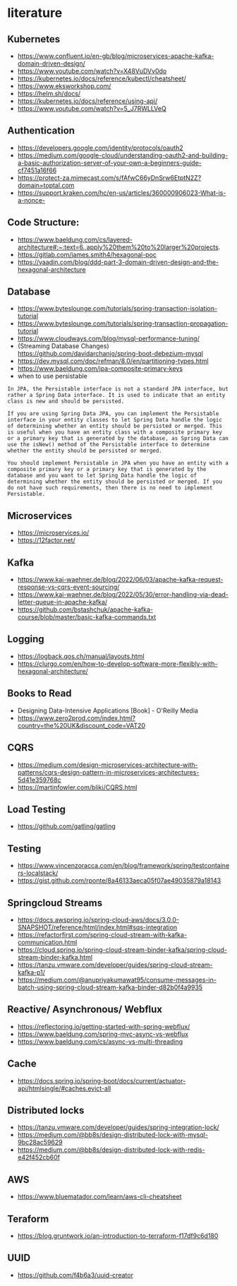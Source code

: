 # literature


## Kubernetes
- https://www.confluent.io/en-gb/blog/microservices-apache-kafka-domain-driven-design/
- https://www.youtube.com/watch?v=X48VuDVv0do
- https://kubernetes.io/docs/reference/kubectl/cheatsheet/
- https://www.eksworkshop.com/
- https://helm.sh/docs/
- https://kubernetes.io/docs/reference/using-api/
- https://www.youtube.com/watch?v=5_J7RWLLVeQ

## Authentication
- https://developers.google.com/identity/protocols/oauth2
- https://medium.com/google-cloud/understanding-oauth2-and-building-a-basic-authorization-server-of-your-own-a-beginners-guide-cf7451a16f66
- https://protect-za.mimecast.com/s/fAfwC66yDnSrw6EtptN2Z?domain=toptal.com
- https://support.kraken.com/hc/en-us/articles/360000906023-What-is-a-nonce-

## Code Structure:
- https://www.baeldung.com/cs/layered-architecture#:~:text=6.,apply%20them%20to%20larger%20projects.
- https://gitlab.com/james.smith4/hexagonal-poc
- https://vaadin.com/blog/ddd-part-3-domain-driven-design-and-the-hexagonal-architecture

## Database
- https://www.byteslounge.com/tutorials/spring-transaction-isolation-tutorial
- https://www.byteslounge.com/tutorials/spring-transaction-propagation-tutorial
- https://www.cloudways.com/blog/mysql-performance-tuning/
- (Streaming Database Changes) https://github.com/davidarchanjo/spring-boot-debezium-mysql
- https://dev.mysql.com/doc/refman/8.0/en/partitioning-types.html
- https://www.baeldung.com/jpa-composite-primary-keys
- when to use persistable
```
In JPA, the Persistable interface is not a standard JPA interface, but rather a Spring Data interface. It is used to indicate that an entity class is new and should be persisted.

If you are using Spring Data JPA, you can implement the Persistable interface in your entity classes to let Spring Data handle the logic of determining whether an entity should be persisted or merged. This is useful when you have an entity class with a composite primary key or a primary key that is generated by the database, as Spring Data can use the isNew() method of the Persistable interface to determine whether the entity should be persisted or merged.

You should implement Persistable in JPA when you have an entity with a composite primary key or a primary key that is generated by the database and you want to let Spring Data handle the logic of determining whether the entity should be persisted or merged. If you do not have such requirements, then there is no need to implement Persistable.
```

## Microservices
- https://microservices.io/
- https://12factor.net/

## Kafka
- https://www.kai-waehner.de/blog/2022/06/03/apache-kafka-request-response-vs-cqrs-event-sourcing/
- https://www.kai-waehner.de/blog/2022/05/30/error-handling-via-dead-letter-queue-in-apache-kafka/
- https://github.com/bstashchuk/apache-kafka-course/blob/master/basic-kafka-commands.txt

## Logging
- https://logback.qos.ch/manual/layouts.html
- https://clurgo.com/en/how-to-develop-software-more-flexibly-with-hexagonal-architecture/

## Books to Read
- Designing Data-Intensive Applications [Book] - O'Reilly Media
- https://www.zero2prod.com/index.html?country=the%20UK&discount_code=VAT20 

## CQRS
- https://medium.com/design-microservices-architecture-with-patterns/cqrs-design-pattern-in-microservices-architectures-5d41e359768c
- https://martinfowler.com/bliki/CQRS.html

## Load Testing
- https://github.com/gatling/gatling

## Testing
- https://www.vincenzoracca.com/en/blog/framework/spring/testcontainers-localstack/
- https://gist.github.com/rponte/8a46133aeca05f07ae49035879a18143

## Springcloud Streams
- https://docs.awspring.io/spring-cloud-aws/docs/3.0.0-SNAPSHOT/reference/html/index.html#sqs-integration
- https://refactorfirst.com/spring-cloud-stream-with-kafka-communication.html
- https://cloud.spring.io/spring-cloud-stream-binder-kafka/spring-cloud-stream-binder-kafka.html
- https://tanzu.vmware.com/developer/guides/spring-cloud-stream-kafka-p1/
- https://medium.com/@anupriyakumawat95/consume-messages-in-batch-using-spring-cloud-stream-kafka-binder-d82b0f4a9935

## Reactive/ Asynchronous/ Webflux
- https://reflectoring.io/getting-started-with-spring-webflux/
- https://www.baeldung.com/spring-mvc-async-vs-webflux
- https://www.baeldung.com/cs/async-vs-multi-threading

## Cache
- https://docs.spring.io/spring-boot/docs/current/actuator-api/htmlsingle/#caches.evict-all

## Distributed locks
- https://tanzu.vmware.com/developer/guides/spring-integration-lock/
- https://medium.com/@bb8s/design-distributed-lock-with-mysql-9bc28ac59629
- https://medium.com/@bb8s/design-distributed-lock-with-redis-e42f452cb60f

## AWS
- https://www.bluematador.com/learn/aws-cli-cheatsheet

## Teraform
- https://blog.gruntwork.io/an-introduction-to-terraform-f17df9c6d180

## UUID 
- https://github.com/f4b6a3/uuid-creator

